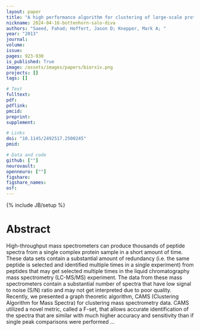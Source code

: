 ```yaml
---
layout: paper
title: "A high performance algorithm for clustering of large-scale protein mass spectrometry data using multi-core architectures"
nickname: 2024-04-16-bottenhorn-salo-diva
authors: "Saeed, Fahad; Hoffert, Jason D; Knepper, Mark A; "
year: "2013"
journal: 
volume: 
issue:
pages: 923-930
is_published: True
image: /assets/images/papers/biorxiv.png
projects: []
tags: []

# Text
fulltext:
pdf:
pdflink:
pmcid:
preprint: 
supplement:

# Links
doi: "10.1145/2492517.2500245"
pmid:

# Data and code
github: [""]
neurovault:
openneuro: [""]
figshare:
figshare_names:
osf:
---
```

{% include JB/setup %}

# Abstract

High-throughput mass spectrometers can produce thousands of peptide spectra from a single complex protein sample in a short amount of time. These data sets contain a substantial amount of redundancy (i.e. the same peptide is selected and identified multiple times in a single experiment) from peptides that may get selected multiple times in the liquid chromatography mass spectrometry (LC-MS/MS) experiment. The data from these mass spectrometers contain a substantial number of spectra that have low signal to noise (S/N) ratio and may not get interpreted due to poor quality. Recently, we presented a graph theoretic algorithm, CAMS (Clustering Algorithm for Mass Spectra) for clustering mass spectrometry data. CAMS utilized a novel metric, called a F-set, that allows accurate identification of the spectra that are similar with much higher accuracy and sensitivity than if single peak comparisons were performed …

